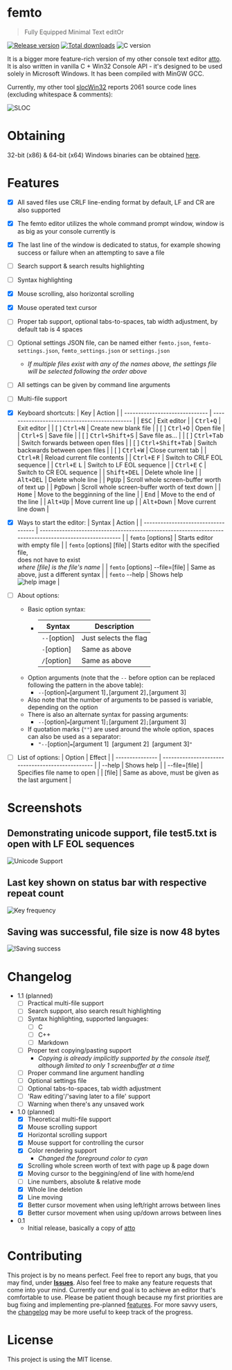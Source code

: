 # femto

> Fully Equipped Minimal Text editOr

[![Release version](https://img.shields.io/github/v/release/makuke1234/femto?display_name=release&include_prereleases)](https://github.com/makuke1234/femto/releases/latest)
[![Total downloads](https://img.shields.io/github/downloads/makuke1234/femto/total)](https://github.com/makuke1234/femto/releases)
![C version](https://img.shields.io/badge/version-C99-blue.svg)

It is a bigger more feature-rich version of my other console text editor [atto](https://github.com/makuke1234/atto).
It is also written in vanilla C + Win32 Console API - it's designed to be used solely in Microsoft Windows.
It has been compiled with MinGW GCC.

Currently, my other tool [slocWin32](https://github.com/makuke1234/slocWin32) reports 2061 source code lines (excluding whitespace & comments):

![SLOC](./images/sloc.png)


# Obtaining

32-bit (x86) & 64-bit (x64) Windows binaries can be obtained [here](https://github.com/makuke1234/femto/releases).


# Features

- [x] All saved files use CRLF line-ending format by default, LF and CR are also supported
- [x] The femto editor utilizes the whole command prompt window, window is as big as your console currently is
- [x] The last line of the window is dedicated to status, for example showing success or failure when an attempting to save a file
- [ ] Search support & search results highlighting
- [ ] Syntax highlighting
- [x] Mouse scrolling, also horizontal scrolling
- [x] Mouse operated text cursor
- [ ] Proper tab support, optional tabs-to-spaces, tab width adjustment, by default tab is 4 spaces
- [ ] Optional settings JSON file, can be named either `femto.json`, `femto-settings.json`, `femto_settings.json` or `settings.json`
    * *If multiple files exist with any of the names above, the settings file will be selected following the order above*
- [ ] All settings can be given by command line arguments
- [ ] Multi-file support
- [x] Keyboard shortcuts:
    | Key                            | Action                                        |
    | ------------------------------ | --------------------------------------------- |
    | <kbd>ESC</kbd>                 | Exit editor                                   |
    | <kbd>Ctrl+Q</kbd>              | Exit editor                                   |
    | [ ] <kbd>Ctrl+N</kbd>          | Create new blank file                         |
    | [ ] <kbd>Ctrl+O</kbd>          | Open file                                     |
    | <kbd>Ctrl+S</kbd>              | Save file                                     |
    | [ ] <kbd>Ctrl+Shift+S</kbd>    | Save file as...                               |
    | [ ] <kbd>Ctrl+Tab</kbd>        | Switch forwards between open files            |
    | [ ] <kbd>Ctrl+Shift+Tab</kbd>  | Switch backwards between open files           |
    | [ ] <kbd>Ctrl+W</kbd>          | Close current tab                             |
    | <kbd>Ctrl+R</kbd>              | Reload current file contents                  |
    | <kbd>Ctrl+E</kbd> <kbd>F</kbd> | Switch to CRLF EOL sequence                   |
    | <kbd>Ctrl+E</kbd> <kbd>L</kbd> | Switch to LF EOL sequence                     |
    | <kbd>Ctrl+E</kbd> <kbd>C</kbd> | Switch to CR EOL sequence                     |
    | <kbd>Shift+DEL</kbd>           | Delete whole line                             |
    | <kbd>Alt+DEL</kbd>             | Delete whole line                             |
    | <kbd>PgUp</kbd>                | Scroll whole screen-buffer worth of text up   |
    | <kbd>PgDown</kbd>              | Scroll whole screen-buffer worth of text down |
    | <kbd>Home</kbd>                | Move to the begginning of the line            |
    | <kbd>End</kbd>                 | Move to the end of the line                   |
    | <kbd>Alt+Up</kbd>              | Move current line up                          |
    | <kbd>Alt+Down</kbd>            | Move current line down                        |
- [x] Ways to start the editor:
    | Syntax                              | Action                                                                                                  |
    | ----------------------------------- | ------------------------------------------------------------------------------------------------------- |
    | `femto` \[options\]                 | Starts editor with empty file                                                                           |
    | `femto` \[options\] \[file\]        | Starts editor with the specified file,<br>does not have to exist<br>*where \[file\] is the file's name* |
    | `femto` \[options\] --file=\[file\] | Same as above, just a different syntax                                                                  |
    | `femto` --help                      | Shows help<br>![help image](./images/help.png)                                                          |
- [ ] About options:
    * Basic option syntax:
        *   | Syntax         | Description           |
            | -------------- | --------------------- |
            | `--`\[option\] | Just selects the flag |
            | `-`\[option\]  | Same as above         |
            | `/`\[option\]  | Same as above         |
    * Option arguments (note that the `--` before option can be replaced following the pattern in the above table):
        * `--`\[option\]`=`\[argument 1\]`,`\[argument 2\]`,`\[argument 3\]
    * Also note that the number of arguments to be passed is variable, depending on the option
    * There is also an alternate syntax for passing arguments:
        * `--`\[option\]`=`\[argument 1\]`;`\[argument 2\]`;`\[argument 3\]
    * If quotation marks (`""`) are used around the whole option, spaces can also be used as a separator:
        * `"--`\[option\]`=`\[argument 1\]` `\[argument 2\]` `\[argument 3\]`"`
- [ ] List of options:
    | Option          | Effect                                            |
    | --------------- | ------------------------------------------------- |
    | --help          | Shows help                                        |
    | --file=\[file\] | Specifies file name to open                       |
    | \[file\]        | Same as above, must be given as the last argument |


# Screenshots

## Demonstrating unicode support, file test5.txt is open with LF EOL sequences
![Unicode Support](./images/unicodeSupport.png)

## Last key shown on status bar with respective repeat count
![Key frequency](./images/keyFreq.png)

## Saving was successful, file size is now 48 bytes
![!Saving success](./images/savingSuc.png)


# Changelog

* 1.1 (planned)
    * [ ] Practical multi-file support
    * [ ] Search support, also search result highlighting
    * [ ] Syntax highlighting, supported languages:
        * [ ] C
        * [ ] C++
        * [ ] Markdown
    * [ ] Proper text copying/pasting support
        * *Copying is already implicitly supported by the console itself, although limited to only 1 screenbuffer at a time*
    * [ ] Proper command line argument handling
    * [ ] Optional settings file
    * [ ] Optional tabs-to-spaces, tab width adjustment
    * [ ] 'Raw editing'/'saving later to a file' support
    * [ ] Warning when there's any unsaved work

* 1.0 (planned)
    * [x] Theoretical multi-file support
    * [x] Mouse scrolling support
    * [x] Horizontal scrolling support
    * [x] Mouse support for controlling the cursor
    * [x] Color rendering support
        * *Changed the foreground color to cyan*
    * [x] Scrolling whole screen worth of text with page up & page down
    * [x] Moving cursor to the beggining/end of line with home/end
    * [ ] Line numbers, absolute & relative mode
    * [x] Whole line deletion
    * [x] Line moving
    * [x] Better cursor movement when using left/right arrows between lines
    * [x] Better cursor movement when using up/down arrows between lines
* 0.1
    * Initial release, basically a copy of [atto](https://github.com/makuke1234/atto)


# Contributing

This project is by no means perfect. Feel free to report any bugs, that you may find, under
**[Issues](https://github.com/makuke1234/femto/issues)**.
Also feel free to make any feature requests that come into your mind. Currently our end goal
is to achieve an editor that's comfortable to use. Please be patient though because my first
priorities are bug fixing and implementing pre-planned [features](#Features). For more savvy
users, the [changelog](#Changelog) may be more useful to keep track of the progress.


# License

This project is using the MIT license.
